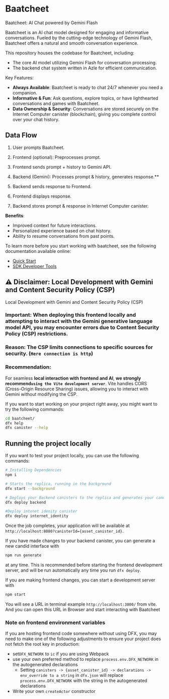 # Baatcheet

Baatcheet: AI Chat powered by Gemini Flash

Baatcheet is an AI chat model designed for engaging and informative conversations. Fueled by the cutting-edge technology of Gemini Flash, Baatcheet offers a natural and smooth conversation experience.

This repository houses the codebase for Baatcheet, including:

- The core AI model utilizing Gemini Flash for conversation processing.
- The backend chat system written in Azle for efficient communication.

Key Features:

- **Always Available**: Baatcheet is ready to chat 24/7 whenever you need a companion.
- **Informative & Fun**: Ask questions, explore topics, or have lighthearted conversations and games with Baatcheet.
- **Data Ownership & Security**: Conversations are stored securely on the Internet Computer canister (blockchain), giving you complete control over your chat history.

## Data Flow

1. User prompts Baatcheet.

2. Frontend (optional): Preprocesses prompt.

3. Frontend sends prompt + history to Gemini API.

4. Backend (Gemini): Processes prompt & history, generates response.\*\*

5. Backend sends response to Frontend.

6. Frontend displays response.

7. Backend stores prompt & response in Internet Computer canister.

**Benefits**:

- Improved context for future interactions.
- Personalized experience based on chat history.
- Ability to resume conversations from past points.

To learn more before you start working with baatcheet, see the following documentation available online:

- [Quick Start](https://internetcomputer.org/docs/current/developer-docs/setup/deploy-locally)
- [SDK Developer Tools](https://internetcomputer.org/docs/current/developer-docs/setup/install)

## ⚠️ Disclaimer: Local Development with Gemini and Content Security Policy (CSP)

Local Development with Gemini and Content Security Policy (CSP)

### Important: When deploying this frontend locally and attempting to interact with the Gemini generative language model API, you may encounter errors due to Content Security Policy (CSP) restrictions.

### Reason: The CSP limits connections to specific sources for security. (`Here connection is http`)

### Recommendation:

For seamless **local interaction with frontend and AI**, **we strongly recommend`using the Vite development server`**. Vite handles CORS (Cross-Origin Resource Sharing) issues, allowing you to interact with Gemini without modifying the CSP.

If you want to start working on your project right away, you might want to try the following commands:

```bash
cd baatcheet/
dfx help
dfx canister --help
```

## Running the project locally

If you want to test your project locally, you can use the following commands:

```bash
# Installing Dependencies
npm i

# Starts the replica, running in the background
dfx start --background

# Deploys your Backend canisters to the replica and generates your candid interface
dfx deploy backend

#Deploy intenet idenity canister
dfx deploy internet_identity
```

Once the job completes, your application will be available at `http://localhost:8080?canisterId={asset_canister_id}`.

If you have made changes to your backend canister, you can generate a new candid interface with

```bash
npm run generate
```

at any time. This is recommended before starting the frontend development server, and will be run automatically any time you run `dfx deploy`.

If you are making frontend changes, you can start a development server with

```bash
npm start
```

You will see a URL in terminal example `http://localhost:3000/` from vite. And you can open this URL in Browser and start interacting with Baatcheet

### Note on frontend environment variables

If you are hosting frontend code somewhere without using DFX, you may need to make one of the following adjustments to ensure your project does not fetch the root key in production:

- set`DFX_NETWORK` to `ic` if you are using Webpack
- use your own preferred method to replace `process.env.DFX_NETWORK` in the autogenerated declarations
  - Setting `canisters -> {asset_canister_id} -> declarations -> env_override to a string` in `dfx.json` will replace `process.env.DFX_NETWORK` with the string in the autogenerated declarations
- Write your own `createActor` constructor
